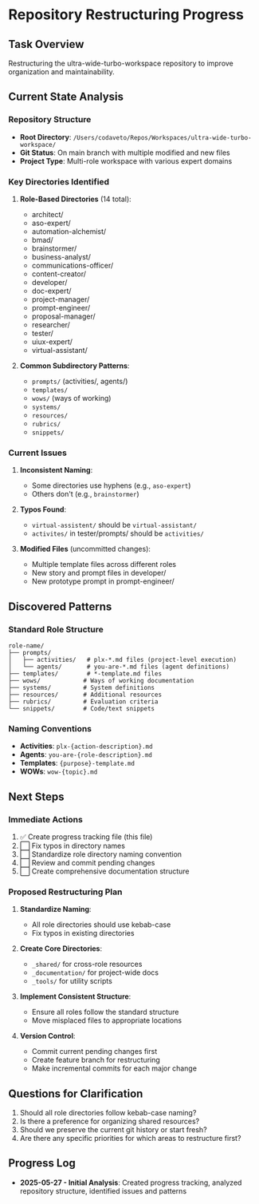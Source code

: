 # Repository Restructuring Progress

## Task Overview
Restructuring the ultra-wide-turbo-workspace repository to improve organization and maintainability.

## Current State Analysis

### Repository Structure
- **Root Directory**: `/Users/codaveto/Repos/Workspaces/ultra-wide-turbo-workspace/`
- **Git Status**: On main branch with multiple modified and new files
- **Project Type**: Multi-role workspace with various expert domains

### Key Directories Identified
1. **Role-Based Directories** (14 total):
   - architect/
   - aso-expert/
   - automation-alchemist/
   - bmad/
   - brainstormer/
   - business-analyst/
   - communications-officer/
   - content-creator/
   - developer/
   - doc-expert/
   - project-manager/
   - prompt-engineer/
   - proposal-manager/
   - researcher/
   - tester/
   - uiux-expert/
   - virtual-assistant/

2. **Common Subdirectory Patterns**:
   - `prompts/` (activities/, agents/)
   - `templates/`
   - `wows/` (ways of working)
   - `systems/`
   - `resources/`
   - `rubrics/`
   - `snippets/`

### Current Issues
1. **Inconsistent Naming**: 
   - Some directories use hyphens (e.g., `aso-expert`)
   - Others don't (e.g., `brainstormer`)
   
2. **Typos Found**:
   - `virtual-assistent/` should be `virtual-assistant/`
   - `activites/` in tester/prompts/ should be `activities/`

3. **Modified Files** (uncommitted changes):
   - Multiple template files across different roles
   - New story and prompt files in developer/
   - New prototype prompt in prompt-engineer/

## Discovered Patterns

### Standard Role Structure
```
role-name/
├── prompts/
│   ├── activities/   # plx-*.md files (project-level execution)
│   └── agents/       # you-are-*.md files (agent definitions)
├── templates/        # *-template.md files
├── wows/            # Ways of working documentation
├── systems/         # System definitions
├── resources/       # Additional resources
├── rubrics/         # Evaluation criteria
└── snippets/        # Code/text snippets
```

### Naming Conventions
- **Activities**: `plx-{action-description}.md`
- **Agents**: `you-are-{role-description}.md`
- **Templates**: `{purpose}-template.md`
- **WOWs**: `wow-{topic}.md`

## Next Steps

### Immediate Actions
1. ✅ Create progress tracking file (this file)
2. ⬜ Fix typos in directory names
3. ⬜ Standardize role directory naming convention
4. ⬜ Review and commit pending changes
5. ⬜ Create comprehensive documentation structure

### Proposed Restructuring Plan
1. **Standardize Naming**:
   - All role directories should use kebab-case
   - Fix typos in existing directories
   
2. **Create Core Directories**:
   - `_shared/` for cross-role resources
   - `_documentation/` for project-wide docs
   - `_tools/` for utility scripts
   
3. **Implement Consistent Structure**:
   - Ensure all roles follow the standard structure
   - Move misplaced files to appropriate locations
   
4. **Version Control**:
   - Commit current pending changes first
   - Create feature branch for restructuring
   - Make incremental commits for each major change

## Questions for Clarification
1. Should all role directories follow kebab-case naming?
2. Is there a preference for organizing shared resources?
3. Should we preserve the current git history or start fresh?
4. Are there any specific priorities for which areas to restructure first?

## Progress Log
- **2025-05-27 - Initial Analysis**: Created progress tracking, analyzed repository structure, identified issues and patterns